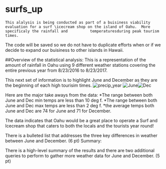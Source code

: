 # surfs_up 

    This alalysis is being conducted as part of a buisiness viability evaluation for a surf \icecream shop on the island of Oahu.  More specificaly the rainfall and          temperaturesduring peak tourism times.
The code will be saved so we do not have to duplicate efforts when or if we decide to expand our buisiness to other islands in Hawaii.

##Overview of the statistical analysis:
     This is a representation of the amount of rainfall in Oahu using 9 different weather stations covering the entire previous year from 8/23/2016 to 8/23/2017.
<insert percip_year>

This next set of information is to highlight June and December as they are the beginning of each high tourisim times.
![precip_year](https://user-images.githubusercontent.com/91210001/142931657-303916f6-cd09-4607-9654-9d896e2a81ba.PNG)
![June](https://user-images.githubusercontent.com/91210001/142931683-107cfb63-4e69-4385-83ea-6df1d1b3b718.PNG)![Dec](https://user-images.githubusercontent.com/91210001/142931722-3de71035-e8cd-4b20-a1e0-16a1222d22ac.PNG)

Here are the major take aways from the data:
    *The range between both June and Dec min temps are less than 10 deg f.
    *The range between both June and Dec max temps are less than 2 deg f.
    *the average temps both June and Dec are 74 for June and 71 for December.


The data indicates that Oahu would be a great place to operate a Surf and Icecream shop that caters to both the locals and the tourists year round!

There is a bulleted list that addresses the three key differences in weather between June and December. (6 pt)
Summary:

There is a high-level summary of the results and there are two additional queries to perform to gather more weather data for June and December. (5 pt)
